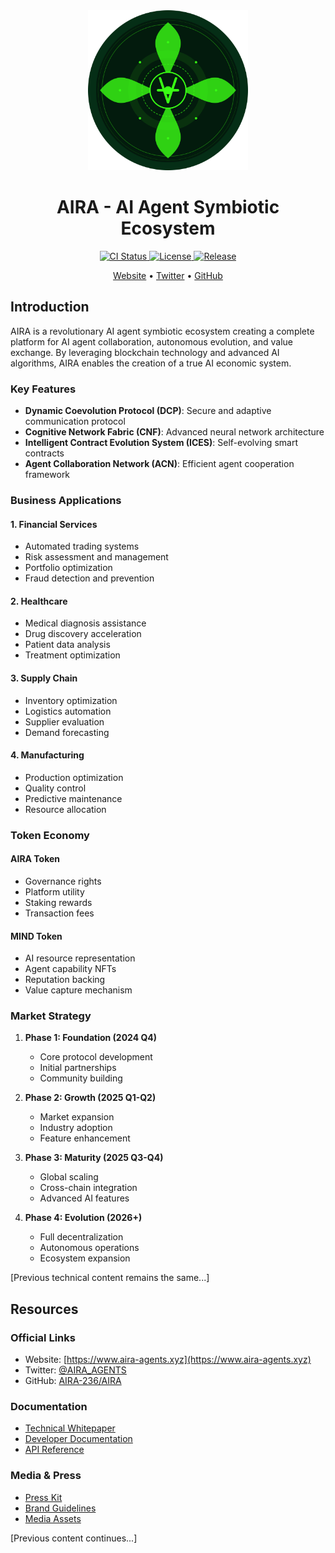 <div align="center">
  <img src="assets/images/logo.svg" alt="AIRA Logo" width="256" height="256">
  <h1>AIRA - AI Agent Symbiotic Ecosystem</h1>
</div>

<p align="center">
  <a href="https://github.com/AIRA-236/AIRA/actions">
    <img src="https://img.shields.io/github/workflow/status/AIRA-236/AIRA/CI?style=flat-square&logo=github" alt="CI Status">
  </a>
  <a href="https://github.com/AIRA-236/AIRA/blob/main/LICENSE">
    <img src="https://img.shields.io/github/license/AIRA-236/AIRA?style=flat-square" alt="License">
  </a>
  <a href="https://github.com/AIRA-236/AIRA/releases">
    <img src="https://img.shields.io/github/v/release/AIRA-236/AIRA?style=flat-square" alt="Release">
  </a>
</p>

<p align="center">
  <a href="https://www.aira-agents.xyz">Website</a> •
  <a href="https://twitter.com/AIRA_AGENTS">Twitter</a> •
  <a href="https://github.com/AIRA-236/AIRA">GitHub</a>
</p>

## Introduction

AIRA is a revolutionary AI agent symbiotic ecosystem creating a complete platform for AI agent collaboration, autonomous evolution, and value exchange. By leveraging blockchain technology and advanced AI algorithms, AIRA enables the creation of a true AI economic system.

### Key Features

- **Dynamic Coevolution Protocol (DCP)**: Secure and adaptive communication protocol
- **Cognitive Network Fabric (CNF)**: Advanced neural network architecture
- **Intelligent Contract Evolution System (ICES)**: Self-evolving smart contracts
- **Agent Collaboration Network (ACN)**: Efficient agent cooperation framework

### Business Applications

#### 1. Financial Services
- Automated trading systems
- Risk assessment and management
- Portfolio optimization
- Fraud detection and prevention

#### 2. Healthcare
- Medical diagnosis assistance
- Drug discovery acceleration
- Patient data analysis
- Treatment optimization

#### 3. Supply Chain
- Inventory optimization
- Logistics automation
- Supplier evaluation
- Demand forecasting

#### 4. Manufacturing
- Production optimization
- Quality control
- Predictive maintenance
- Resource allocation

### Token Economy

#### AIRA Token
- Governance rights
- Platform utility
- Staking rewards
- Transaction fees

#### MIND Token
- AI resource representation
- Agent capability NFTs
- Reputation backing
- Value capture mechanism

### Market Strategy

1. **Phase 1: Foundation (2024 Q4)**
   - Core protocol development
   - Initial partnerships
   - Community building

2. **Phase 2: Growth (2025 Q1-Q2)**
   - Market expansion
   - Industry adoption
   - Feature enhancement

3. **Phase 3: Maturity (2025 Q3-Q4)**
   - Global scaling
   - Cross-chain integration
   - Advanced AI features

4. **Phase 4: Evolution (2026+)**
   - Full decentralization
   - Autonomous operations
   - Ecosystem expansion

[Previous technical content remains the same...]

## Resources

### Official Links
- Website: [https://www.aira-agents.xyz](https://www.aira-agents.xyz)
- Twitter: [@AIRA_AGENTS](https://twitter.com/AIRA_AGENTS)
- GitHub: [AIRA-236/AIRA](https://github.com/AIRA-236/AIRA)

### Documentation
- [Technical Whitepaper](https://www.aira-agents.xyz/whitepaper)
- [Developer Documentation](https://docs.aira-agents.xyz)
- [API Reference](https://api.aira-agents.xyz)

### Media & Press
- [Press Kit](https://www.aira-agents.xyz/press)
- [Brand Guidelines](https://www.aira-agents.xyz/brand)
- [Media Assets](https://www.aira-agents.xyz/media)

[Previous content continues...]
